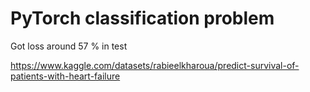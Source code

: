 # PyTorch classification problem

Got loss around 57 % in test 

https://www.kaggle.com/datasets/rabieelkharoua/predict-survival-of-patients-with-heart-failure
